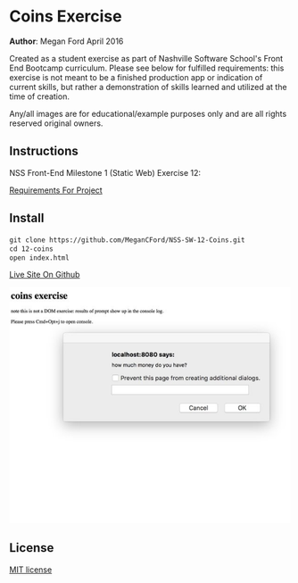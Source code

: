 # Coins Exercise

**Author**: Megan Ford April 2016 


Created as a student exercise as part of Nashville Software School's Front End Bootcamp curriculum. Please see below for fulfilled requirements: this exercise is not meant to be a finished production app or indication of current skills, but rather a demonstration of skills learned and utilized at the time of creation.


Any/all images are for educational/example purposes only and are all rights reserved original owners. 


## Instructions


NSS Front-End Milestone 1 (Static Web) Exercise 12: 


[Requirements For Project](https://github.com/nashville-software-school/front-end-milestones/blob/master/2-the-static-web/exercises/SW_JS_COINS.md)



## Install


``` 
git clone https://github.com/MeganCFord/NSS-SW-12-Coins.git
cd 12-coins
open index.html
```

[Live Site On Github](http://megancford.github.io/NSS-SW-12-Coins)


![screenshot](coins-screenshot.jpg)


## License 


[MIT license](LICENSE.md)

